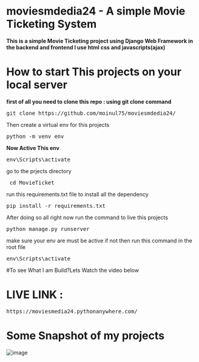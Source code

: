 ﻿# moviesmdedia24 - A simple Movie Ticketing System 


**This is a simple Movie Ticketing  project using Django Web Framework in the backend and frontend I use html css and javascripts(ajax)**

# How to start This projects on your local server 
__first of all you need to clone this repo : using git clone command__
<pre>
git clone https://github.com/moinul75/moviesmdedia24/
</pre>

Then create a virtual env for this projects 

<pre>
python -m venv env
</pre>
**Now Active This env**
<pre>
env\Scripts\activate  
</pre>

go to the prjects directory 
<pre>
 cd MovieTicket
</pre>

run this requirements.txt file to install all the dependency 
<pre>
pip install -r requirements.txt 
</pre>

After doing so all right now run the command to live this projects 
<pre>
python manage.py runserver
</pre>
 
make sure your env are must be active 
if not then run this command in the root file 
<pre>
env\Scripts\activate  
</pre>




#To see What I am Build?Lets Watch the video below

# LIVE LINK : 
<pre>
https://moviesmedia24.pythonanywhere.com/
</pre>



# Some Snapshot of my projects 
![image](https://github.com/moinul75/moviesmdedia24/assets/102654562/49485f07-92e2-4452-9e74-4c770de586d6)
